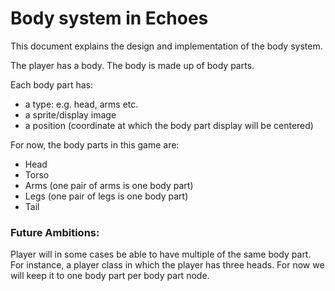 # Body system in Echoes
This document explains the design and implementation of the body system.

The player has a body.
The body is made up of body parts.

Each body part has:
 - a type: e.g. head, arms etc.
 - a sprite/display image
 - a position (coordinate at which the body part display will be centered)

For now, the body parts in this game are:
 - Head
 - Torso
 - Arms (one pair of arms is one body part)
 - Legs (one pair of legs is one body part)
 - Tail



### Future Ambitions:
Player will in some cases be able to have multiple of the same body part. For instance, a player class in which the player has three heads. For now we will keep it to one body part per body part node.



